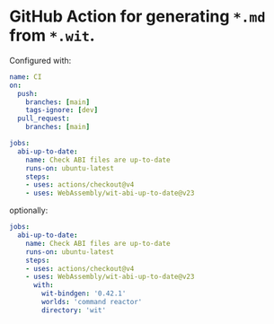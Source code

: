 # GitHub Action for generating `*.md` from `*.wit`.

Configured with:

```yml
name: CI
on:
  push:
    branches: [main]
    tags-ignore: [dev]
  pull_request:
    branches: [main]

jobs:
  abi-up-to-date:
    name: Check ABI files are up-to-date
    runs-on: ubuntu-latest
    steps:
    - uses: actions/checkout@v4
    - uses: WebAssembly/wit-abi-up-to-date@v23
```

optionally:

```yml
jobs:
  abi-up-to-date:
    name: Check ABI files are up-to-date
    runs-on: ubuntu-latest
    steps:
    - uses: actions/checkout@v4
    - uses: WebAssembly/wit-abi-up-to-date@v23
      with:
        wit-bindgen: '0.42.1'
        worlds: 'command reactor'
        directory: 'wit'
```
